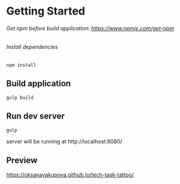 # Getting Started

###### Get npm before build application: https://www.npmjs.com/get-npm
###### Install dependencies
`npm install` 

## Build application
`gulp build`

## Run dev server
`gulp`

server will be running at http://localhost:8080/

## Preview
https://oksanayakupova.github.io/tech-task-tattoo/